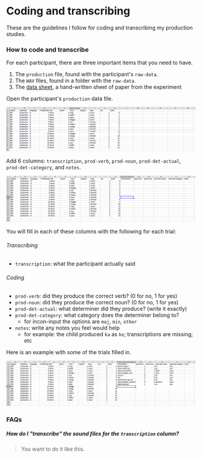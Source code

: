
# Coding and transcribing
These are the guidelines I follow for coding and transcribing my production studies.  

### How to code and transcribe

For each participant, there are three important items that you need to have.

1. The `production` file, found with the participant's `raw-data`.
2. The `WAV` files, found in a folder with the `raw-data`.
3. The [data sheet](https://www.dropbox.com/s/26b0jsjogheey0a/0102-inconinput-1day-pluralmorph-6733-data-sheet.docx?dl=0), a hand-written sheet of paper from the experiment


Open the participant's `production` data file.

![](../static/images/transcribe-start.png)

Add 6 columns: `transcription`, `prod-verb`, `prod-noun`, `prod-det-actual`, `prod-det-category`, and `notes`.

![](../static/images/transcribe-add.png)

You will fill in each of these columns with the following for each trial:
###### Transcribing
- `transcription`: what the participant actually said

###### Coding
- `prod-verb`: did they produce the correct verb? (0 for no, 1 for yes)
- `prod-noun`: did they produce the correct noun? (0 for no, 1 for yes)
- `prod-det-actual`: what determiner did they produce? (write it exactly)
- `prod-det-category`: what category does the determiner belong to?
  - for incon-input the options are `maj`, `min`, `other`
- `notes`: write any notes you feel would help
  - for example: the child produced `ka` as `ko`; transcriptions are missing; etc

Here is an example with some of the trials filled in.

![](../static/images/transcribe-filled-out.png)

### FAQs

##### How do I "transcribe" the sound files for the `transcription` column?

> You want to do it like this.










